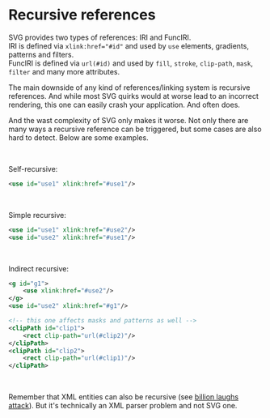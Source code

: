 # Recursive references

SVG provides two types of references: IRI and FuncIRI.<br>
IRI is defined via `xlink:href="#id"` and used by `use` elements,
gradients, patterns and filters.<br>
FuncIRI is defined via `url(#id)` and used by `fill`, `stroke`, `clip-path`, `mask`, `filter`
and many more attributes.

The main downside of any kind of references/linking system is recursive references.
And while most SVG quirks would at worse lead to an incorrect rendering,
this one can easily crash your application. And often does.

And the wast complexity of SVG only makes it worse.
Not only there are many ways a recursive reference can be triggered,
but some cases are also hard to detect.
Below are some examples.

<br>

Self-recursive:

```xml
<use id="use1" xlink:href="#use1"/>
```

<br>

Simple recursive:

```xml
<use id="use1" xlink:href="#use2"/>
<use id="use2" xlink:href="#use1"/>
```

<br>

Indirect recursive:

```xml
<g id="g1">
    <use xlink:href="#use2"/>
</g>
<use id="use2" xlink:href="#g1"/>
```

```xml
<!-- this one affects masks and patterns as well -->
<clipPath id="clip1">
    <rect clip-path="url(#clip2)"/>
</clipPath>
<clipPath id="clip2">
    <rect clip-path="url(#clip1)"/>
</clipPath>
```

<br>

Remember that XML entities can also be recursive
(see [billion laughs attack](https://en.wikipedia.org/wiki/Billion_laughs_attack)).
But it's technically an XML parser problem and not SVG one.
